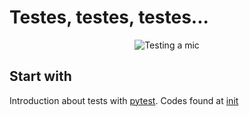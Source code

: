 # Testes, testes, testes...
<p align="center">

<img alt="Testing a mic" src="https://media3.giphy.com/media/B4xdycvhDq7qM3cdh2/giphy.gif?cid=ecf05e472svq9e9oprmzkeg7a537lzdx9u3da0i6aoc7i7is&ep=v1_gifs_search&rid=giphy.gif&ct=g"/>

</p>

## Start with

Introduction about tests with [pytest](https://realpython.com/pytest-python-testing/). Codes found at [init](init/)
